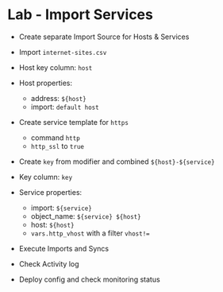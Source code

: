 Lab - Import Services
=====================

* Create separate Import Source for Hosts & Services
* Import `internet-sites.csv`

* Host key column: `host`
* Host properties:
    - address: `${host}`
    - import: `default host`

* Create service template for `https`
    - command `http`
    - `http_ssl` to `true`

* Create `key` from modifier and combined `${host}-${service}`
* Key column: `key`
* Service properties:
    - import: `${service}`
    - object_name: `${service} ${host}`
    - host: `${host}`
    - `vars.http_vhost` with a filter `vhost!=`

* Execute Imports and Syncs
* Check Activity log
* Deploy config and check monitoring status
